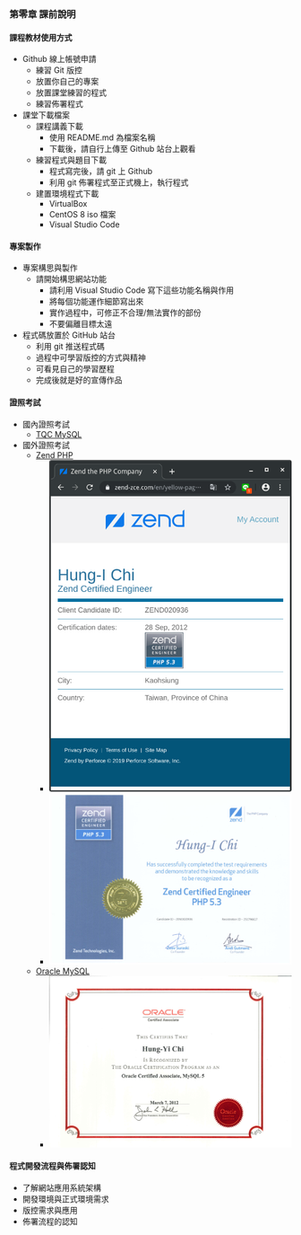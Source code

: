 ### 第零章 課前說明
#### 課程教材使用方式
+ Github 線上帳號申請
  + 練習 Git 版控
  + 放置你自己的專案
  + 放置課堂練習的程式
  + 練習佈署程式
+ 課堂下載檔案
  + 課程講義下載
    + 使用 README.md 為檔案名稱
    + 下載後，請自行上傳至 Github 站台上觀看
  + 練習程式與題目下載
    + 程式寫完後，請 git 上 Github
    + 利用 git 佈署程式至正式機上，執行程式
  + 建置環境程式下載
    + VirtualBox
    + CentOS 8 iso 檔案
    + Visual Studio Code
  
#### 專案製作
+ 專案構思與製作
  + 請開始構思網站功能
    + 請利用 Visual Studio Code 寫下這些功能名稱與作用
    + 將每個功能運作細節寫出來
    + 實作過程中，可修正不合理/無法實作的部份
    + 不要偏離目標太遠
+ 程式碼放置於 GitHub 站台
  + 利用 git 推送程式碼
  + 過程中可學習版控的方式與精神
  + 可看見自己的學習歷程
  + 完成後就是好的宣傳作品
  
#### 證照考試
+ 國內證照考試
  + [TQC MySQL](https://www.tqc.org.tw/TQCNet/CertificateDetail.aspx?CODE=hzuv6/UBs2Q=)
+ 國外證照考試
  + [Zend PHP](https://www.zend.com/training/php-certification-exam)
    + ![ZCE 線上查詢](img/p1.png "PHP 5.3 ZCE 查詢")
    + ![ZCE 證照](img/ZCE_Php53.jpg "ZCE 證照")
  + [Oracle MySQL](https://education.oracle.com/mysql/mysql-database-administration/product_159)
    + ![MySQL 證照](img/MySQL5_OCA.jpg "MySQL 5 證照")
#### 程式開發流程與佈署認知
+ 了解網站應用系統架構
+ 開發環境與正式環境需求
+ 版控需求與應用
+ 佈署流程的認知